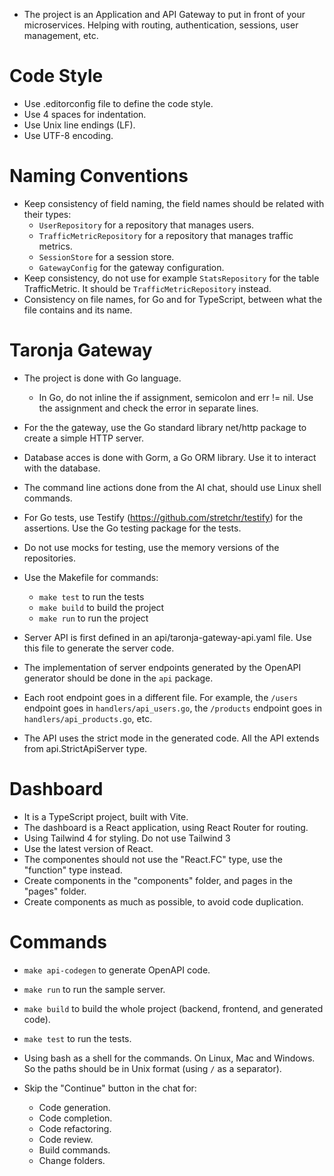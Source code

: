 
* The project is an Application and API Gateway to put in front of your microservices. Helping with routing, authentication, sessions, user management, etc.

# Code Style

* Use .editorconfig file to define the code style.
* Use 4 spaces for indentation.
* Use Unix line endings (LF).
* Use UTF-8 encoding.

# Naming Conventions

* Keep consistency of field naming, the field names should be related with their types:
    * `UserRepository` for a repository that manages users.
    * `TrafficMetricRepository` for a repository that manages traffic metrics.
    * `SessionStore` for a session store.
    * `GatewayConfig` for the gateway configuration.
* Keep consistency, do not use for example `StatsRepository` for the table TrafficMetric. It should be `TrafficMetricRepository` instead.
* Consistency on file names, for Go and for TypeScript, between what the file contains and its name.

# Taronja Gateway

* The project is done with Go language.
    * In Go, do not inline the if assignment, semicolon and err != nil. Use the assignment and check the error in separate lines.

* For the the gateway, use the Go standard library net/http package to create a simple HTTP server.

* Database acces is done with Gorm, a Go ORM library. Use it to interact with the database.

* The command line actions done from the AI chat, should use Linux shell commands.

* For Go tests, use Testify (https://github.com/stretchr/testify) for the assertions. Use the Go testing package for the tests.
* Do not use mocks for testing, use the memory versions of the repositories.

* Use the Makefile for commands:
    * `make test` to run the tests
    * `make build` to build the project
    * `make run` to run the project

* Server API is first defined in an api/taronja-gateway-api.yaml file. Use this file to generate the server code.
* The implementation of server endpoints generated by the OpenAPI generator should be done in the `api` package.
* Each root endpoint goes in a different file. For example, the `/users` endpoint goes in `handlers/api_users.go`, the `/products` endpoint goes in `handlers/api_products.go`, etc.
* The API uses the strict mode in the generated code. All the API extends from api.StrictApiServer type.


# Dashboard

* It is a TypeScript project, built with Vite.
* The dashboard is a React application, using React Router for routing.
* Using Tailwind 4 for styling. Do not use Tailwind 3
* Use the latest version of React.
* The componentes should not use the "React.FC" type, use the "function" type instead.
* Create components in the "components" folder, and pages in the "pages" folder.
* Create components as much as possible, to avoid code duplication.


# Commands

* `make api-codegen` to generate OpenAPI code.
* `make run` to run the sample server.
* `make build` to build the whole project (backend, frontend, and generated code).
* `make test` to run the tests.

* Using bash as a shell for the commands. On Linux, Mac and Windows. So the paths should be in Unix format (using `/` as a separator).

* Skip the "Continue" button in the chat for:
    * Code generation.
    * Code completion.
    * Code refactoring.
    * Code review.
    * Build commands.
    * Change folders.
